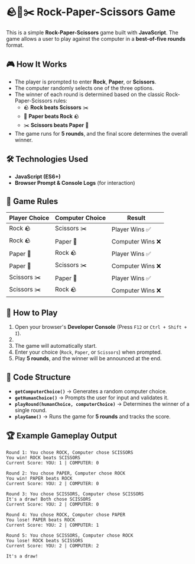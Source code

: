 # 🪨📄✂️ Rock-Paper-Scissors Game

This is a simple **Rock-Paper-Scissors** game built with **JavaScript**. The game allows a user to play against the computer in a **best-of-five rounds** format.

## 🎮 How It Works

- The player is prompted to enter **Rock**, **Paper**, or **Scissors**.
- The computer randomly selects one of the three options.
- The winner of each round is determined based on the classic Rock-Paper-Scissors rules:
  - 🪨 **Rock beats Scissors** ✂️
  - 📄 **Paper beats Rock** 🪨
  - ✂️ **Scissors beats Paper** 📄
- The game runs for **5 rounds**, and the final score determines the overall winner.

## 🛠️ Technologies Used

- **JavaScript (ES6+)**
- **Browser Prompt & Console Logs** (for interaction)

## 📜 Game Rules

| Player Choice | Computer Choice | Result |
|--------------|----------------|--------|
| Rock 🪨 | Scissors ✂️ | Player Wins ✅ |
| Rock 🪨 | Paper 📄 | Computer Wins ❌ |
| Paper 📄 | Rock 🪨 | Player Wins ✅ |
| Paper 📄 | Scissors ✂️ | Computer Wins ❌ |
| Scissors ✂️ | Paper 📄 | Player Wins ✅ |
| Scissors ✂️ | Rock 🪨 | Computer Wins ❌ |

## 🚀 How to Play

1. Open your browser's **Developer Console** (Press `F12` or `Ctrl + Shift + I`).
2. 
3. The game will automatically start.
4. Enter your choice (`Rock`, `Paper`, or `Scissors`) when prompted.
5. Play **5 rounds**, and the winner will be announced at the end.

## 📝 Code Structure

- **`getComputerChoice()`** → Generates a random computer choice.
- **`getHumanChoice()`** → Prompts the user for input and validates it.
- **`playRound(humanChoice, computerChoice)`** → Determines the winner of a single round.
- **`playGame()`** → Runs the game for **5 rounds** and tracks the score.

## 🏆 Example Gameplay Output

```plaintext
Round 1: You chose ROCK, Computer chose SCISSORS
You win! ROCK beats SCISSORS
Current Score: YOU: 1 | COMPUTER: 0

Round 2: You chose PAPER, Computer chose ROCK
You win! PAPER beats ROCK
Current Score: YOU: 2 | COMPUTER: 0

Round 3: You chose SCISSORS, Computer chose SCISSORS
It's a draw! Both chose SCISSORS
Current Score: YOU: 2 | COMPUTER: 0

Round 4: You chose ROCK, Computer chose PAPER
You lose! PAPER beats ROCK
Current Score: YOU: 2 | COMPUTER: 1

Round 5: You chose SCISSORS, Computer chose ROCK
You lose! ROCK beats SCISSORS
Current Score: YOU: 2 | COMPUTER: 2

It's a draw!
